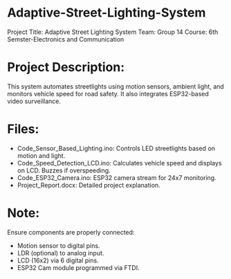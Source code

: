 # Adaptive-Street-Lighting-System
Project Title: Adaptive Street Lighting System
Team: Group 14
Course: 6th Semster-Electronics and Communication 

# Project Description:
This system automates streetlights using motion sensors, ambient light, and monitors vehicle speed for road safety. It also integrates ESP32-based video surveillance.

# Files:
- Code_Sensor_Based_Lighting.ino: Controls LED streetlights based on motion and light.
- Code_Speed_Detection_LCD.ino: Calculates vehicle speed and displays on LCD. Buzzes if overspeeding.
- Code_ESP32_Camera.ino: ESP32 camera stream for 24x7 monitoring.
- Project_Report.docx: Detailed project explanation.

# Note:
Ensure components are properly connected:
- Motion sensor to digital pins.
- LDR (optional) to analog input.
- LCD (16x2) via 6 digital pins.
- ESP32 Cam module programmed via FTDI.
